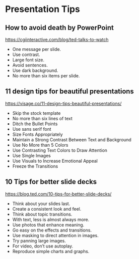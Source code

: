 # Presentation Tips

## How to avoid death by PowerPoint

https://cgiinteractive.com/blog/ted-talks-to-watch

- One message per slide.
- Use contrast.
- Large font size.
- Avoid sentences.
- Use dark background.
- No more than six items per slide.


## 11 design tips for beautiful presentations

https://visage.co/11-design-tips-beautiful-presentations/

- Skip the stock template
- No more than six lines of text
- Ditch the Bullet Points
- Use sans serif font
- Size Fonts Appropriately
- Maintain a Strong Contrast Between Text and Background
- Use No More than 5 Colors
- Use Contrasting Text Colors to Draw Attention
- Use Single Images
- Use Visuals to Increase Emotional Appeal
- Freeze the Transitions


## 10 Tips for better slide decks

https://blog.ted.com/10-tips-for-better-slide-decks/

- Think about your slides last.
- Create a consistent look and feel.
- Think about topic transitions.
- With text, less is almost always more.
- Use photos that enhance meaning.
- Go easy on the effects and transitions.
- Use masking to direct attention in images.
- Try panning large images.
- For video, don’t use autoplay.
- Reproduce simple charts and graphs.
